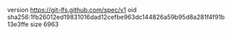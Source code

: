 version https://git-lfs.github.com/spec/v1
oid sha256:1fb26012ed19831016dad12cefbe963dc144826a59b95d8a281f4f91b13e3ffe
size 6963

